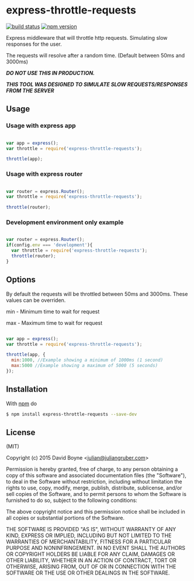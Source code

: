 # express-throttle-requests

[![build status](https://travis-ci.org/boyney123/express-throttle-requests.svg)](https://travis-ci.org/boyney123/express-throttle-requests) [![npm version](https://badge.fury.io/js/express-throttle-requests.svg)](https://www.npmjs.com/package/express-throttle-requests)


Express middleware that will throttle http  requests. Simulating slow responses for the user.

The requests will resolve after a random time. (Default between 50ms and 3000ms)

***DO NOT USE THIS IN PRODUCTION.***

***THIS TOOL WAS DESIGNED TO SIMULATE SLOW REQUESTS/RESPONSES FROM THE SERVER***

## Usage

### Usage with express app
```js

var app = express();
var throttle = require('express-throttle-requests');

throttle(app);

```

### Usage with express router
```js

var router = express.Router();
var throttle = require('express-throttle-requests');

throttle(router);

```

### Development environment only example
```js

var router = express.Router();
if(config.env === 'development'){
  var throttle = require('express-throttle-requests');
  throttle(router);
}

```

## Options

By default the requests will be throttled between 50ms and 3000ms. These values can be overriden.

min - Minimum time to wait for request

max - Maximum time to wait for request

```js

var app = express();
var throttle = require('express-throttle-requests');

throttle(app, {
  min:1000, //Example showing a minimum of 1000ms (1 second)
  max:5000 //Example showing a maximum of 5000 (5 seconds)
});

```

## Installation

With [npm](http://npmjs.org) do

```bash
$ npm install express-throttle-requests --save-dev
```

## License

(MIT)

Copyright (c) 2015 David Boyne &lt;julian@juliangruber.com&gt;

Permission is hereby granted, free of charge, to any person obtaining a copy of
this software and associated documentation files (the "Software"), to deal in
the Software without restriction, including without limitation the rights to
use, copy, modify, merge, publish, distribute, sublicense, and/or sell copies
of the Software, and to permit persons to whom the Software is furnished to do
so, subject to the following conditions:

The above copyright notice and this permission notice shall be included in all
copies or substantial portions of the Software.

THE SOFTWARE IS PROVIDED "AS IS", WITHOUT WARRANTY OF ANY KIND, EXPRESS OR
IMPLIED, INCLUDING BUT NOT LIMITED TO THE WARRANTIES OF MERCHANTABILITY,
FITNESS FOR A PARTICULAR PURPOSE AND NONINFRINGEMENT. IN NO EVENT SHALL THE
AUTHORS OR COPYRIGHT HOLDERS BE LIABLE FOR ANY CLAIM, DAMAGES OR OTHER
LIABILITY, WHETHER IN AN ACTION OF CONTRACT, TORT OR OTHERWISE, ARISING FROM,
OUT OF OR IN CONNECTION WITH THE SOFTWARE OR THE USE OR OTHER DEALINGS IN THE
SOFTWARE.
